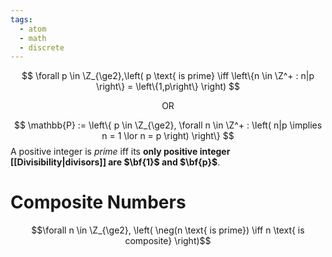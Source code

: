 ```yaml
---
tags:
  - atom
  - math
  - discrete
---
```

$$ \forall p \in \Z_{\ge2},\left( p \text{ is prime} \iff \left\{n \in \Z^+ : n|p \right\} = \left\{1,p\right\} \right) $$
<center>OR</center>

$$ \mathbb{P} := \left\{ p \in \Z_{\ge2}, \forall n \in \Z^+ : \left( n|p \implies n = 1 \lor n = p \right) \right\} $$
A positive integer is *prime* iff its **only positive integer [[Divisibility|divisors]] are $\bf{1}$ and $\bf{p}$**.

# Composite Numbers
$$\forall n \in \Z_{\ge2}, \left( \neg(n \text{ is prime}) \iff n \text{ is composite} \right)$$